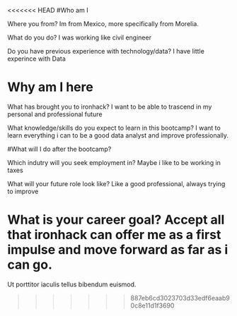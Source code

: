 <<<<<<< HEAD
#Who am I

Where you from? Im from Mexico, more specifically from Morelia.

What do you do? I was working like civil engineer

Do you have previous experience with technology/data? I have little experince with Data

# Why am I here

What has brought you to ironhack? I want to be able to trascend in my personal and professional future

What knowledge/skills do you expect to learn in this bootcamp? I want to learn everything i can to be a good data analyst and improve professionally.

#What will I do after the bootcamp?

Which indutry will you seek employment in? Maybe i like to be working in taxes

What will your future role look like? Like a good professional, always trying to improve

What is your career goal? Accept all that ironhack can offer me as a first impulse and move forward as far as i can go.
=======


Ut porttitor iaculis tellus bibendum euismod. 

>>>>>>> 887eb6cd3023703d33edf6eaab90c8e11d1f3690
